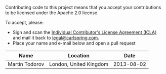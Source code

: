 

Contributing code to this project means that you accept your contributions to be 
licensed under the Apache 2.0 license.

To accept, please:
- Sign and scan the [Individual Contributor's License Agreement (ICLA)](https://github.com/strongbox/strongbox/blob/master/ICLA.md)
  and mail it back to [legal@carlspring.com](mailto:legal@carlspring.com).
- Place your name and e-mail below and open a pull request

| Name                    | Location                                | Date       |
|-------------------------|-----------------------------------------|------------|
| Martin Todorov          | London, United Kingdom                  | 2013-08-02 |
